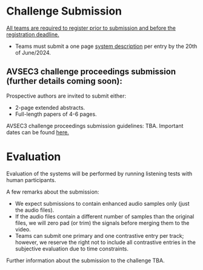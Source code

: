 # Challenge Submission
<u>All teams are required to register prior to submission and before the registration deadline.</u>

- Teams must submit a one page [system description](https://challenge.cogmhear.org/#/getting-started/systems-description) per entry by the 20th of June/2024.


## AVSEC3 challenge proceedings submission (further details coming soon):

Prospective authors are invited to submit either: 

- 2-page extended abstracts.
- Full-length papers of 4-6 pages.

AVSEC3 challenge proceedings submission guidelines: TBA. Important dates can be found [here.](importantd-dates.md) 

# Evaluation

Evaluation of the systems will be performed by running listening tests with human participants. 

A few remarks about the submission:

- We expect submissions to contain enhanced audio samples only (just the audio files). 
- If the audio files contain a different number of samples than the original files, we will zero pad (or trim) the signals before merging them to the video.
- Teams can submit one primary and one contrastive entry per track; however, we reserve the right not to include all contrastive entries in the subjective evaluation due to time constraints.


Further information about the submission to the challenge TBA. 

[//]: # (Please submit your entry &#40;or entries&#41; using the Google Form link provided through the mailing list.)



[//]: # (# Journal Special Issue)

[//]: # (In addition to participation at IEEE ASRU, Challenge participants will be invited to contribute to a Journal Special Issue on the topic of Audio-Visual Speech Enhancement that will be announced next year.)
